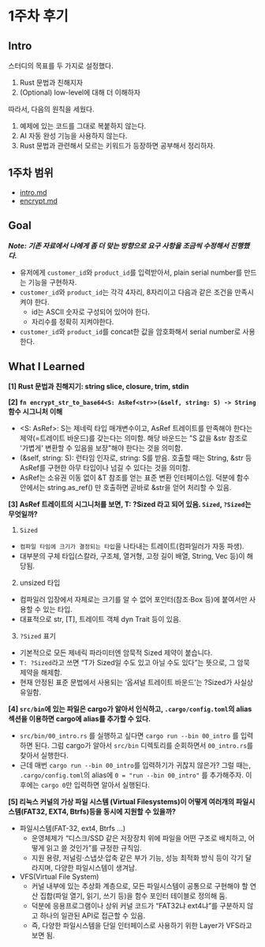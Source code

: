 # 1주차 후기

## Intro
스터디의 목표를 두 가지로 설정했다.
1. Rust 문법과 친해지자
2. (Optional) low-level에 대해 더 이해하자

따라서, 다음의 원칙을 세웠다.
1. 예제에 있는 코드를 그대로 복붙하지 않는다.
2. AI 자동 완성 기능을 사용하지 않는다.
3. Rust 문법과 관련해서 모르는 키워드가 등장하면 공부해서 정리하자.

## 1주차 범위
- [intro.md](https://github.com/gurugio/quick-guide-rust-programming/blob/master/text/09_tiny_project/09_00_intro.md)
- [encrypt.md](https://github.com/gurugio/quick-guide-rust-programming/blob/master/text/09_tiny_project/09_01_encrypt.md)

## Goal
***Note: 기존 자료에서 나에게 좀 더 맞는 방향으로 요구 사항을 조금씩 수정해서 진행했다.***
- 유저에게 `customer_id`와 `product_id`를 입력받아서, plain serial number를 만드는 기능을 구현하자.
- `customer_id`와 `product_id`는 각각 4자리, 8자리이고 다음과 같은 조건을 만족시켜야 한다.
  - id는  ASCII 숫자로 구성되어 있어야 한다.
  - 자리수를 정확히 지켜야한다.
- `customer_id`와 `product_id`를 concat한 값을 암호화해서 serial number로 사용한다.

## What I Learned
**[1] Rust 문법과 친해지기: string slice, closure, trim, stdin**

**[2] `fn encrypt_str_to_base64<S: AsRef<str>>(&self, string: S) -> String` 함수 시그니처 이해**
- <S: AsRef<str>>: S는 제네릭 타입 매개변수이고, AsRef<str> 트레이트를 만족해야 한다는 제약(=트레이트 바운드)를 갖는다는 의미함. 해당 바운드는 "S 값을 &str 참조로 '가볍게' 변환할 수 있음을 보장"해야 한다는 것을 의미함.
- (&self, string: S): 런타임 인자로, string: S를 받음. 호출할 때는 String, &str 등 AsRef<str>를 구현한 아무 타입이나 넘길 수 있다는 것을 의미함.
- AsRef<T>는 소유권 이동 없이 &T 참조를 얻는 표준 변환 인터페이스임. 덕분에 함수 안에서는 string.as_ref() 만 호출하면 곧바로 &str을 얻어 처리할 수 있음.

**[3] AsRef<T> 트레이트의 시그니처를 보면, T: ?Sized 라고 되어 있음. `Sized`, `?Sized`는 무엇일까?**
1. `Sized`
- `컴파일 타임에 크기가 결정되는 타입`을 나타내는 트레이트(컴파일러가 자동 파생).
- 대부분의 구체 타입(스칼라, 구조체, 열거형, 고정 길이 배열, String, Vec<T> 등)이 해당됨.
2. unsized 타입
- 컴파일러 입장에서 자체로는 크기를 알 수 없어 포인터(참조·Box 등)에 붙여서만 사용할 수 있는 타입.
- 대표적으로 str, [T], 트레이트 객체 dyn Trait 등이 있음.
3. `?Sized` 표기
- 기본적으로 모든 제네릭 파라미터엔 암묵적 Sized 제약이 붙습니다.
- `T: ?Sized`라고 쓰면 “T가 Sized일 수도 있고 아닐 수도 있다”는 뜻으로, 그 암묵 제약을 해제함.
- 현재 안정된 표준 문법에서 사용되는 ‘옵셔널 트레이트 바운드’는 ?Sized가 사실상 유일함.

**[4] `src/bin`에 있는 파일은 cargo가 알아서 인식하고, `.cargo/config.toml`의 alias 섹션을 이용하면 cargo에 alias를 추가할 수 있다.**
- `src/bin/00_intro.rs` 를 실행하고 싶다면 `cargo run --bin 00_intro` 를 입력하면 된다. 그럼 cargo가 알아서 `src/bin` 디렉토리를 순회하면서 `00_intro.rs`를 찾아서 실행한다.
- 근데 매번 `cargo run --bin 00_intro`를 입력하기가 귀찮지 않은가? 그럴 때는, `.cargo/config.toml`의 alias에 `0 = "run --bin 00_intro"` 를 추가해주자. 이후에는 `cargo 0`만 입력하면 알아서 실행된다.

**[5] 리눅스 커널의 가상 파일 시스템 (Virtual Filesystems)이 어떻게 여러개의 파일시스템(FAT32, EXT4, Btrfs)등을 동시에 지원할 수 있을까?**
- 파일시스템(FAT-32, ext4, Btrfs …)
  - 운영체제가 “디스크/SSD 같은 저장장치 위에 파일을 어떤 구조로 배치하고, 어떻게 읽고 쓸 것인가”를 규정한 규칙임.
  - 지원 용량, 저널링·스냅샷·압축 같은 부가 기능, 성능 최적화 방식 등이 각기 달라지며, 다양한 파일시스템이 생겨남.
- VFS(Virtual File System)
  - 커널 내부에 있는 추상화 계층으로, 모든 파일시스템이 공통으로 구현해야 할 연산 집합(파일 열기, 읽기, 쓰기 등)을 함수 포인터 테이블로 정의해 둠.
  - 덕분에 응용프로그램이나 상위 커널 코드가 “FAT32냐 ext4냐”를 구분하지 않고 하나의 일관된 API로 접근할 수 있음.
  - 즉, 다양한 파일시스템을 단일 인터페이스로 사용하기 위한 Layer가 VFS라고 보면 됨.
